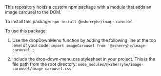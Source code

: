This repository holds a custom npm package with a module that adds an image carousel to the DOM.

To install this package:
`npm install @xsherryhe/image-carousel`

To use this package:
1) Use the dropDownMenu function by adding the following line at the top level of your code:
`import imageCarousel from '@xsherryhe/image-carousel';`

2) Include the drop-down-menu.css stylesheet in your project. This is the file path from the root directory:
`node_modules/@xsherryhe/image-carousel/image-carousel.css`
